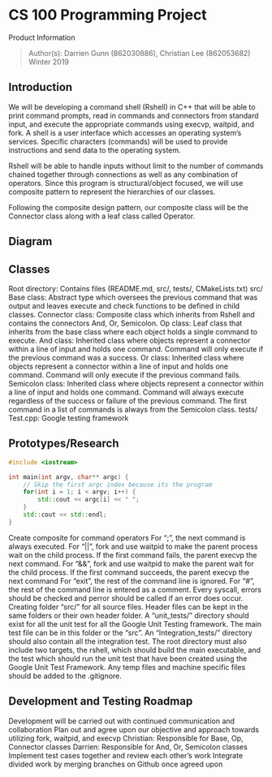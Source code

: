 # CS 100 Programming Project

Product Information
> Author(s): Darrien Gunn (862030886), Christian Lee (862053682)
> Winter 2019

## Introduction
We will be developing a command shell (Rshell) in C++ that will be able to print command prompts, read in commands and connectors from standard input, and execute the appropriate commands using execvp, waitpid, and fork. A shell is a user interface which accesses an operating system’s services. Specific characters (commands) will be used to provide instructions and send data to the operating system. 

Rshell will be able to handle inputs without limit to the number of commands chained together through connections as well as any combination of operators. Since this program is structural/object focused, we will use composite pattern to represent the hierarchies of our classes. 

Following the composite design pattern, our composite class will be the Connector class along with a leaf class called Operator.

## Diagram

## Classes
Root directory: Contains files (README.md, src/, tests/, CMakeLists.txt)
src/
Base class: Abstract type which oversees the previous command that was output and leaves execute and check functions to be defined in child classes.
Connector class: Composite class which inherits from Rshell and contains the connectors And, Or, Semicolon.
Op class: Leaf class that inherits from the base class where each object holds a single command to execute.
And class: Inherited class where objects represent a connector within a line of input and holds one command. Command will only execute if the previous command was a success.
Or class: Inherited class where objects represent a connector within a line of input and holds one command. Command will only execute if the previous command fails.
Semicolon class: Inherited class where objects represent a connector within a line of input and holds one command. Command will always execute regardless of the success or failure of the previous command. The first command in a list of commands is always from the Semicolon class.
tests/
Test.cpp: Google testing framework


## Prototypes/Research
```c++
#include <iostream>

int main(int argv, char** argc) {
    // Skip the first argc index because its the program
    for(int i = 1; i < argv; i++) {
        std::cout << argc[i] << " ";
    }
    std::cout << std::endl;
}
```
Create composite for command operators
For “;”, the next command is always executed.
For “||”, fork and use waitpid to make the parent process wait on the child process. If the first command fails, the parent execvp the next command.
For “&&”, fork and use waitpid to make the parent wait for the child process. If the first command succeeds,  the parent execvp the next command
For “exit”, the rest of the command line is ignored.
For “#”, the rest of the command line is entered as a comment.
Every syscall, errors should be checked and perror should be called if an error does occur.
Creating folder “src/” for all source files. Header files can be kept in the same folders or their own header folder. A “unit_tests/” directory should exist for all the unit test for all the Google Unit Testing framework. The main test file can be in this folder or the “src”. An “Integration_tests/” directory should also contain all the integration test. The root directory must also include two targets, the rshell, which should build the main executable, and the test which should run the unit test that have been created using the Google Unit Test Framework. Any temp files and machine specific files should be added to the .gitignore.

## Development and Testing Roadmap
Development will be carried out with continued communication and collaboration
Plan out and agree upon our objective and approach towards utilizing fork, waitpid, and execvp
Christian: Responsible for Base, Op, Connector classes
Darrien: Responsible for And, Or, Semicolon classes
Implement test cases together and review each other’s work 
Integrate divided work by merging branches on Github once agreed upon



